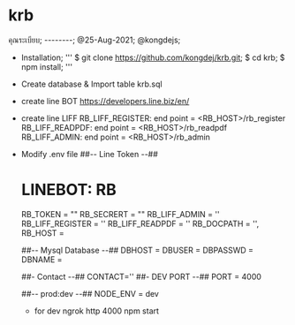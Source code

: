 # krb
คุณระเบียบ;
--------;
@25-Aug-2021;
@kongdejs;

- Installation;
'''
  $ git clone https://github.com/kongdej/krb.git;
  $ cd krb;
  $ npm install;
'''

- Create database & Import table
  krb.sql

- create line BOT
  https://developers.line.biz/en/

- create line LIFF
  RB_LIFF_REGISTER: end point = <RB_HOST>/rb_register
  RB_LIFF_READPDF: end point = <RB_HOST>/rb_readpdf
  RB_LIFF_ADMIN: end point = <RB_HOST>/rb_admin


- Modify .env file
  ##-- Line Token --##
  # LINEBOT: RB
  RB_TOKEN = ""
  RB_SECRERT = ""
  RB_LIFF_ADMIN = ''
  RB_LIFF_REGISTER = ''
  RB_LIFF_READPDF = ''
  RB_DOCPATH = '',
  RB_HOST =

  ##-- Mysql Database --##
  DBHOST =
  DBUSER =
  DBPASSWD =
  DBNAME =

  ##- Contact --##
  CONTACT=''
  ##- DEV PORT --##
  PORT = 4000

  ##-- prod:dev --##
  NODE_ENV = dev


  - for dev
    ngrok http 4000
    npm start
